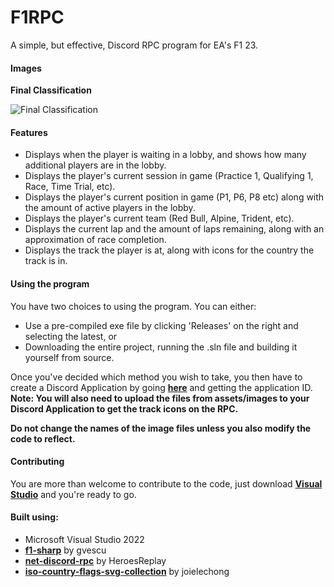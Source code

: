 # F1RPC

A simple, but effective, Discord RPC program for EA's F1 23.

#### Images
**Final Classification**

![Final Classification](https://github.com/xKaelyn/F1RPC/assets/20905508/d0c8a9df-4d81-4639-9a0c-5ad86262caf1)

#### Features
- Displays when the player is waiting in a lobby, and shows how many additional players are in the lobby.
- Displays the player's current session in game (Practice 1, Qualifying 1, Race, Time Trial, etc).
- Displays the player's current position in game (P1, P6, P8 etc) along with the amount of active players in the lobby.
- Displays the player's current team (Red Bull, Alpine, Trident, etc).
- Displays the current lap and the amount of laps remaining, along with an approximation of race completion.
- Displays the track the player is at, along with icons for the country the track is in.

#### Using the program
You have two choices to using the program. You can either:
- Use a pre-compiled exe file by clicking 'Releases' on the right and selecting the latest, or
- Downloading the entire project, running the .sln file and building it yourself from source.
  
Once you've decided which method you wish to take, you then have to create a Discord Application by going [**here**](https://discord.com/developers/applications) and getting the application ID.
**Note: You will also need to upload the files from assets/images to your Discord Application to get the track icons on the RPC.**

**Do not change the names of the image files unless you also modify the code to reflect.**

#### Contributing
You are more than welcome to contribute to the code, just download **[Visual Studio](https://visualstudio.microsoft.com/downloads/)** and you're ready to go.

#### Built using:
- Microsoft Visual Studio 2022
- [**f1-sharp**](https://github.com/gvescu/f1-sharp) by gvescu
- [**net-discord-rpc**](https://github.com/HeroesReplay/net-discord-rpc) by HeroesReplay
- [**iso-country-flags-svg-collection**](https://github.com/joielechong/iso-country-flags-svg-collection?tab=readme-ov-file) by joielechong
